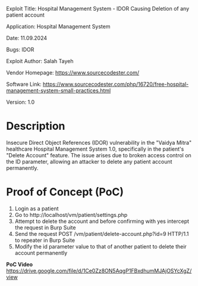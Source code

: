 Exploit Title: Hospital Management System - IDOR Causing Deletion of any patient account

Application: Hospital Management System

Date: 11.09.2024

Bugs: IDOR 

Exploit Author: Salah Tayeh

Vendor Homepage: https://www.sourcecodester.com/

Software Link: https://www.sourcecodester.com/php/16720/free-hospital-management-system-small-practices.html

Version: 1.0

# Description
Insecure Direct Object References (IDOR) vulnerability in the "Vaidya Mitra" healthcare Hospital Management System 1.0, specifically in the patient's "Delete Account" feature. 
The issue arises due to broken access control on the ID parameter, allowing an attacker to delete any patient account permanently.

# Proof of Concept (PoC)

1. Login as a patient
1. Go to http://localhost/vm/patient/settings.php
1. Attempt to delete the account and before confirming with yes intercept the request in Burp Suite 
1. Send the request POST /vm/patient/delete-account.php?id=9 HTTP/1.1 to repeater in Burp Suite
1. Modify the id parameter value to that of another patient to delete their account permanently


**PoC Video** https://drive.google.com/file/d/1Ce0Zz8ON5AqgP1FBxdhumMJAjOSYcXgZ/view
